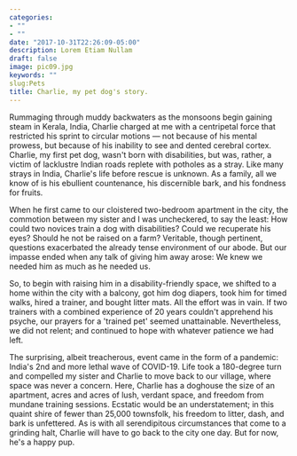 ```yaml
---
categories:
- ""
- ""
date: "2017-10-31T22:26:09-05:00"
description: Lorem Etiam Nullam
draft: false
image: pic09.jpg
keywords: ""
slug:Pets
title: Charlie, my pet dog's story.
---
```


Rummaging through muddy backwaters as the monsoons begin gaining steam in Kerala, India, Charlie charged at me with a centripetal force that restricted his sprint to circular motions — not because of his mental prowess, but because of his inability to see and dented cerebral cortex. Charlie, my first pet dog, wasn't born with disabilities, but was, rather, a victim of lacklustre Indian roads replete with potholes as a stray. Like many strays in India, Charlie's life before rescue is unknown. As a family, all we know of is his ebullient countenance, his discernible bark, and his fondness for fruits. 

When he first came to our cloistered two-bedroom apartment in the city, the commotion between my sister and I was uncheckered, to say the least: How could two novices train a dog with disabilities? Could we recuperate his eyes? Should he not be raised on a farm? Veritable, though pertinent, questions exacerbated the already tense environment of our abode. But our impasse ended when any talk of giving him away arose: We knew we needed him as much as he needed us. 

So, to begin with raising him in a disability-friendly space, we shifted to a home within the city with a balcony, got him dog diapers, took him for timed walks, hired a trainer, and bought litter mats. All the effort was in vain. If two trainers with a combined experience of 20 years couldn't apprehend his psyche, our prayers for a 'trained pet' seemed unattainable. Nevertheless, we did not relent; and continued to hope with whatever patience we had left. 

The surprising, albeit treacherous, event came in the form of a pandemic: India's 2nd and more lethal wave of COVID-19. Life took a 180-degree turn and compelled my sister and Charlie to move back to our village, where space was never a concern. Here, Charlie has a doghouse the size of an apartment, acres and acres of lush, verdant space, and freedom from mundane training sessions. Ecstatic would be an understatement; in this quaint shire of fewer than 25,000 townsfolk, his freedom to litter, dash, and bark is unfettered. As is with all serendipitous circumstances that come to a grinding halt, Charlie will have to go back to the city one day. But for now, he's a happy pup.